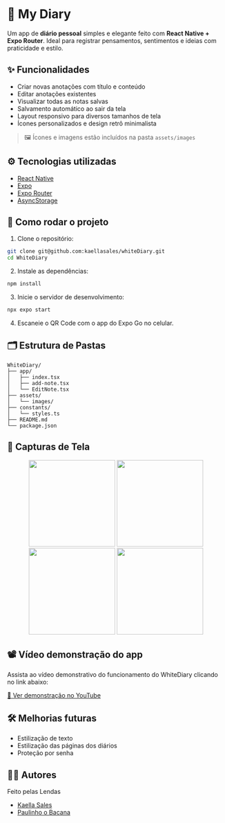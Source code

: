 # 📔 My Diary

Um app de **diário pessoal** simples e elegante feito com **React Native + Expo Router**. Ideal para registrar pensamentos, sentimentos e ideias com praticidade e estilo.

## ✨ Funcionalidades

* Criar novas anotações com título e conteúdo
* Editar anotações existentes
* Visualizar todas as notas salvas
* Salvamento automático ao sair da tela
* Layout responsivo para diversos tamanhos de tela
* Ícones personalizados e design retrô minimalista

> 🖼️ Ícones e imagens estão incluídos na pasta `assets/images`

## ⚙️ Tecnologias utilizadas

* [React Native](https://reactnative.dev/)
* [Expo](https://expo.dev/)
* [Expo Router](https://expo.dev/router)
* [AsyncStorage](https://react-native-async-storage.github.io/async-storage/)

## 🚀 Como rodar o projeto

1. Clone o repositório:

```bash
git clone git@github.com:kaellasales/whiteDiary.git
cd WhiteDiary
```

2. Instale as dependências:

```bash
npm install
```

3. Inicie o servidor de desenvolvimento:

```bash
npx expo start
```

4. Escaneie o QR Code com o app do Expo Go no celular.

## 🗂️ Estrutura de Pastas

```
WhiteDiary/
├── app/
│   ├── index.tsx
│   ├── add-note.tsx
│   └── EditNote.tsx
├── assets/
│   └── images/
├── constants/
│   └── styles.ts
├── README.md
└── package.json
```

## 📱 Capturas de Tela

<p align="center">
  <img src="https://github.com/user-attachments/assets/80c69e4a-f5fe-4de3-8980-7e8cb7d1b36f" width="200"/>
  <img src="https://github.com/user-attachments/assets/4bdab914-c4e0-4e7b-a186-a05b73223144" width="200"/>
  <img src="https://github.com/user-attachments/assets/4e4da235-efd1-413c-aefe-3f82260bc197" width="200"/>
  <img src="https://github.com/user-attachments/assets/a6d51a81-3979-40c4-b543-9762ae93d955" width="200"/>
</p>

## 📽️ Vídeo demonstração do app

Assista ao vídeo demonstrativo do funcionamento do WhiteDiary clicando no link abaixo:

[🔗 Ver demonstração no YouTube](https://youtube.com/shorts/GaNlSzXR4zg?si=-J_gbCWEIV-fXyCk)


## 🛠️ Melhorias futuras

* Estilização de texto
* Estilização das páginas dos diários
* Proteção por senha

## 🧑‍💻 Autores

Feito pelas Lendas 
* [Kaella Sales](https://github.com/kaellasales)
* [Paulinho o Bacana](https://github.com/PauloVictorCT3604)

